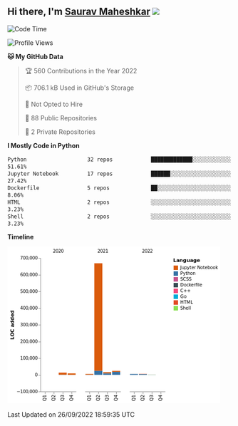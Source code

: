 ## Hi there, I'm [Saurav Maheshkar](https://sauravvmaheshkar.gitbook.io/saurav-maheshkar/) <img src="https://raw.githubusercontent.com/MartinHeinz/MartinHeinz/master/wave.gif" width="30px">

<!--START_SECTION:waka-->
![Code Time](http://img.shields.io/badge/Code%20Time-272%20hrs%2034%20mins-blue)

![Profile Views](http://img.shields.io/badge/Profile%20Views-1-blue)

**🐱 My GitHub Data** 

> 🏆 560 Contributions in the Year 2022
 > 
> 📦 706.1 kB Used in GitHub's Storage 
 > 
> 🚫 Not Opted to Hire
 > 
> 📜 88 Public Repositories 
 > 
> 🔑 2 Private Repositories  
 > 
**I Mostly Code in Python** 

```text
Python                   32 repos            █████████████░░░░░░░░░░░░   51.61% 
Jupyter Notebook         17 repos            ██████░░░░░░░░░░░░░░░░░░░   27.42% 
Dockerfile               5 repos             ██░░░░░░░░░░░░░░░░░░░░░░░   8.06% 
HTML                     2 repos             ░░░░░░░░░░░░░░░░░░░░░░░░░   3.23% 
Shell                    2 repos             ░░░░░░░░░░░░░░░░░░░░░░░░░   3.23%

```


**Timeline**

![Chart not found](https://raw.githubusercontent.com/SauravMaheshkar/SauravMaheshkar/main/charts/bar_graph.png) 


 Last Updated on 26/09/2022 18:59:35 UTC
<!--END_SECTION:waka-->
